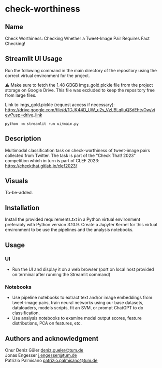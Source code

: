 # check-worthiness

## Name
Check Worthiness: Checking Whether a Tweet-Image Pair Requires Fact Checking!

## Streamlit UI Usage 
Run the following command in the main directory of the repository using the correct virtual environment for the project. 

⚠️ Make sure to fetch the 1.48 GBGB imgs_gold.pickle file from the project storage on Google Drive. This file was excluded to keep the repository free from large files.

Link to imgs_gold.pickle (request access if necessary): https://drive.google.com/file/d/1DJK44D_UW_u2s_VzLBLqlIuQSdEhtvOw/view?usp=drive_link

`python -m streamlit run ui/main.py`


## Description
Multimodal classification task on check-worthiness of tweet-image pairs collected from Twitter. The task is part of the "Check That! 2023" competition which in turn is part of CLEF 2023: https://checkthat.gitlab.io/clef2023/

## Visuals
To-be-added.

## Installation
Install the provided requirements.txt in a Python virtual environment preferably with Python version 3.10.9. Create a Jupyter Kernel for this virtual environment to be use the pipelines and the analysis notebooks.

## Usage
### UI 
- Run the UI and display it on a web browser (port on local host provided on terminal after running the Streamlit command)
### Notebooks 
- Use pipeline notebooks to extract text and/or image embeddings from tweet-image pairs, train neural networks using our base datasets, dataloaders, models scripts, fit an SVM, or prompt ChatGPT to do classification. 
- Use analysis notebooks to examine model output scores, feature distributions, PCA on features, etc. 

## Authors and acknowledgment
Onur Deniz Güler deniz.gueler@tum.de        
Jonas Engesser j.engesser@tum.de            
Patrizio Palmisano patrizio.palmisano@tum.de        
